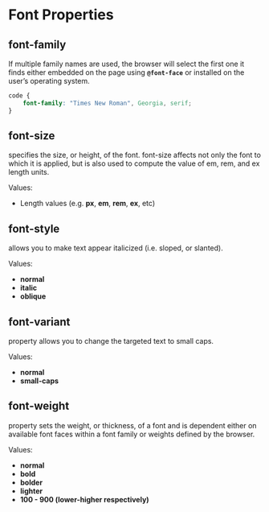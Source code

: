 # Font Properties

## font-family

If multiple family names are used, the browser will select the first one it finds either embedded on the page using **`@font-face`** or installed on the user’s operating system.

```css
code {
    font-family: "Times New Roman", Georgia, serif;
}
```

## font-size

specifies the size, or height, of the font. font-size affects not only the font to which it is applied, but is also used to compute the value of em, rem, and ex length units.

Values:

* Length values \(e.g. **px**, **em**, **rem**, **ex**, etc\)

## font-style

allows you to make text appear italicized \(i.e. sloped, or slanted\).

Values:

* **normal**
* **italic**
* **oblique**

## font-variant

property allows you to change the targeted text to small caps.

Values:

* **normal**
* **small-caps**

## font-weight

property sets the weight, or thickness, of a font and is dependent either on available font faces within a font family or weights defined by the browser.

Values:

* **normal**
* **bold**
* **bolder**
* **lighter**
* **100 - 900 \(lower-higher respectively\)**

